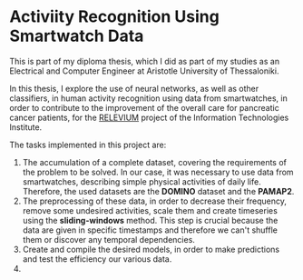# Activiity Recognition Using Smartwatch Data

This is part of my diploma thesis, which I did as part of my studies as an 
Electrical and Computer Engineer at Aristotle University of Thessaloniki.  

In this thesis, I explore the use of neural networks, as well as other classifiers, in human activity
recognition using data from smartwatches, in order to contribute to the improvement of the overall care for pancreatic 
cancer patients, for the [RELEVIUM](https://www.releviumproject.eu/) project of the Information Technologies Institute.


The tasks implemented in this project are:
1) Τhe accumulation of a complete dataset, covering the requirements of the problem to be solved. In our case, it was 
necessary to use data from smartwatches, describing simple physical activities of daily life. Therefore, the used datasets 
are the **DOMINO** dataset and the **PAMAP2**. 
2) The preprocessing of these data, in order to decrease their frequency, remove some undesired activities, scale them and 
create timeseries using the **sliding-windows** method. This step is crucial because the data are given in specific timestamps 
and therefore we can't shuffle them or discover any temporal dependencies.
3) Create and compile the desired models, in order to make predictions and test the efficiency our various data.
4) 

